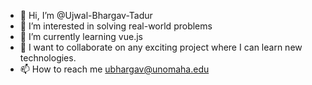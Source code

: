 - 👋 Hi, I’m @Ujwal-Bhargav-Tadur
- 👀 I’m interested in solving real-world problems 
- 🌱 I’m currently learning vue.js
- 💞️ I want to collaborate on any exciting project where I can learn new technologies.
- 📫 How to reach me ubhargav@unomaha.edu

<!---
Ujwal-Bhargav-Tadur/Ujwal-Bhargav-Tadur is a ✨ special ✨ repository because its `README.md` (this file) appears on your GitHub profile.
You can click the Preview link to take a look at your changes.
--->
